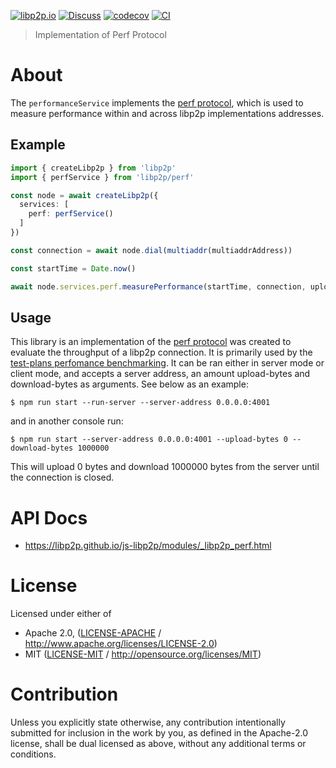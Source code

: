 [![libp2p.io](https://img.shields.io/badge/project-libp2p-yellow.svg?style=flat-square)](http://libp2p.io/)
[![Discuss](https://img.shields.io/discourse/https/discuss.libp2p.io/posts.svg?style=flat-square)](https://discuss.libp2p.io)
[![codecov](https://img.shields.io/codecov/c/github/libp2p/js-libp2p.svg?style=flat-square)](https://codecov.io/gh/libp2p/js-libp2p)
[![CI](https://img.shields.io/github/actions/workflow/status/libp2p/js-libp2p/main.yml?branch=master\&style=flat-square)](https://github.com/libp2p/js-libp2p/actions/workflows/main.yml?query=branch%3Amaster)

> Implementation of Perf Protocol

# About

The `performanceService` implements the [perf protocol](https://github.com/libp2p/specs/blob/master/perf/perf.md), which is used to measure performance within and across libp2p implementations
addresses.

## Example

```ts
import { createLibp2p } from 'libp2p'
import { perfService } from 'libp2p/perf'

const node = await createLibp2p({
  services: [
    perf: perfService()
  ]
})

const connection = await node.dial(multiaddr(multiaddrAddress))

const startTime = Date.now()

await node.services.perf.measurePerformance(startTime, connection, uploadBytes, downloadBytes)

```

## Usage

This library is an implementation of the [perf protocol](https://github.com/libp2p/specs/blob/master/perf/perf.md) was created to evaluate the throughput of a libp2p connection. It is primarily used by the [test-plans perfomance benchmarking](https://github.com/libp2p/test-plans/tree/master/perf). It can be ran either in server mode or client mode, and accepts a server address, an amount upload-bytes and download-bytes as arguments. See below as an example:

  ```console
  $ npm run start --run-server --server-address 0.0.0.0:4001
  ```
  and in another console run:

  ```console
  $ npm run start --server-address 0.0.0.0:4001 --upload-bytes 0 --download-bytes 1000000
  ```

This will upload 0 bytes and download 1000000 bytes from the server until the connection is closed.

# API Docs

- <https://libp2p.github.io/js-libp2p/modules/_libp2p_perf.html>

# License

Licensed under either of

- Apache 2.0, ([LICENSE-APACHE](LICENSE-APACHE) / <http://www.apache.org/licenses/LICENSE-2.0>)
- MIT ([LICENSE-MIT](LICENSE-MIT) / <http://opensource.org/licenses/MIT>)

# Contribution

Unless you explicitly state otherwise, any contribution intentionally submitted for inclusion in the work by you, as defined in the Apache-2.0 license, shall be dual licensed as above, without any additional terms or conditions.

